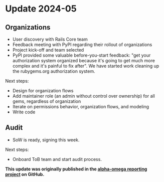 # Update 2024-05

## Organizations

* User discovery with Rails Core team
* Feedback meeting with PyPI regarding their rollout of organizations
* Project kick-off and team selected
* PyPI provided some valuable before-you-start feedback: "get your authorization system organized because it's going to get much more complex and it's painful to fix after". We have started work cleaning up the rubygems.org authorization system.

Next steps:

* Design for organization flows
* Add maintainer role (an admin without control over ownership) for all gems, regardless of organization
* Iterate on permissions behavior, organization flows, and modeling
* Write code

## Audit

* SoW is ready, signing this week.

Next steps:

* Onboard ToB team and start audit process.

**This update was originally published in the [alpha-omega reporting project](https://github.com/ossf/alpha-omega/blob/main/alpha/engagements/2024/RubyCentral/update-2024-05.md) on GitHub.** 